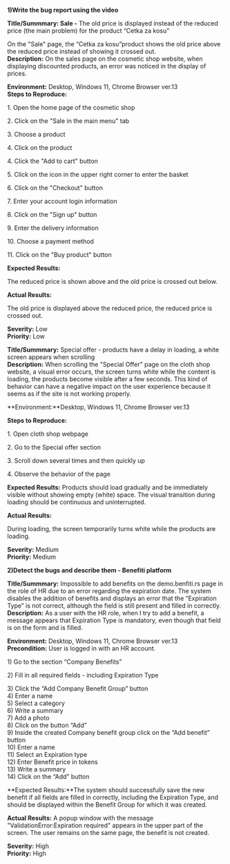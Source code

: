 

**1)Write the bug report using the video**

**Title/Summmary: Sale \-** The old price is displayed instead of the reduced price (the main problem) for the product “Cetka za kosu”

On the "Sale" page, the “Cetka za kosu”product shows the old price above the reduced price instead of showing it crossed out.  
**Description:** On the sales page on the cosmetic shop website, when displaying discounted products, an error was noticed in the display of prices.

**Environment:** Desktop, Windows 11, Chrome Browser ver.13  
**Steps to Reproduce:** 

1\. Open the home page of the cosmetic shop

2\. Click on the "Sale in the main menu" tab

3\. Choose a product

4\. Click on the product

4\. Click the "Add to cart" button

5\. Click on the icon in the upper right corner to enter the basket

6\. Click on the "Checkout" button

7\. Enter your account login information

8\. Click on the "Sign up" button

9\. Enter the delivery information 

10\. Choose a payment method

11\. Click on the "Buy product" button

**Expected Results:** 

The reduced price is shown above and the old price is crossed out below.

**Actual Results:** 

The old price is displayed above the reduced price, the reduced price is crossed out.

**Severity:** Low  
**Priority:** Low

**Title/Summmary:** Special offer \- products have a delay in loading, a white screen appears when scrolling  
**Description:** When scrolling the "Special Offer" page on the cloth shop website, a visual error occurs, the screen turns white while the content is loading, the products become visible after a few seconds. This kind of behavior can have a negative impact on the user experience because it seems as if the site is not working properly.

**Environment:**Desktop, Windows 11, Chrome Browser ver.13

**Steps to Reproduce:** 

1\. Open cloth shop webpage

 2\. Go to the Special offer section 

3\. Scroll down several times and then quickly up

4\. Observe the behavior of the page

**Expected Results:** Products should load gradually and be immediately visible without showing empty (white) space. The visual transition during loading should be continuous and uninterrupted.

**Actual Results:** 

During loading, the screen temporarily turns white while the products are loading.

**Severity:** Medium  
**Priority:** Medium

**2)Detect the bugs and describe them \- Benefiti platform**

**Title/Summmary:** Impossible to add benefits on the demo.benfiti.rs page in the role of HR due to an error regarding the expiration date. The system disables the addition of benefits and displays an error that the “Expiration Type” is not correct, although the field is still present and filled in correctly.  
**Description:** As a user with the HR role, when I try to add a benefit, a message appears that Expiration Type is mandatory, even though that field is on the form and is filled.

**Environment:** Desktop, Windows 11, Chrome Browser ver.13  
**Precondition:** User is logged in with an HR account.

1\) Go to the section “Company Benefits”

2\) Fill in all required fields \- including Expiration Type

3\) Click the “Add Company Benefit Group” button  
4\) Enter a name  
5\) Select a category  
6\) Write a summary  
7\) Add a photo  
8\) Click on the button “Add”   
9\) Inside the created Company benefit group click on the “Add benefit” button  
10\) Enter a name  
11\) Select an Expiration type  
12\) Enter Benefit price in tokens  
13\) Write a summary  
14\) Click on the “Add” button

**Expected Results:**The system should successfully save the new benefit if all fields are filled in correctly, including the Expiration Type, and should be displayed within the Benefit Group for which it was created.

**Actual Results:** A popup window with the message "ValidationError:Expiration required" appears in the upper part of the screen. The user remains on the same page, the benefit is not created.

**Severity:** High  
**Priority:** High